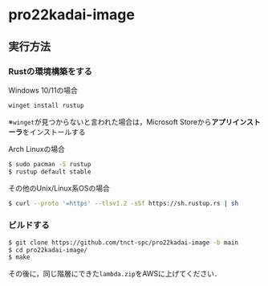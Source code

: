 # pro22kadai-image
## 実行方法
### Rustの環境構築をする
Windows 10/11の場合
```PowerShell
winget install rustup
```

※`winget`が見つからないと言われた場合は，Microsoft Storeから**アプリインストーラ**をインストールする

Arch Linuxの場合
```Bash
$ sudo pacman -S rustup
$ rustup default stable
```

その他のUnix/Linux系OSの場合
```Bash
$ curl --proto '=https' --tlsv1.2 -sSf https://sh.rustup.rs | sh
```

### ビルドする
```Bash
$ git clone https://github.com/tnct-spc/pro22kadai-image -b main
$ cd pro22kadai-image/
$ make
```

その後に，同じ階層にできた`lambda.zip`をAWSに上げてください．

